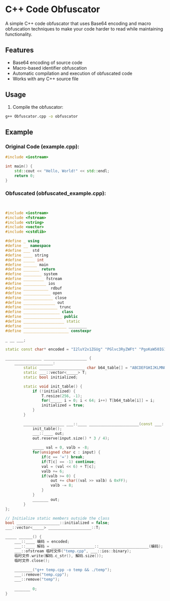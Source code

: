 # C++ Code Obfuscator

A simple C++ code obfuscator that uses Base64 encoding and macro obfuscation techniques to make your code harder to read while maintaining functionality.

## Features

- Base64 encoding of source code
- Macro-based identifier obfuscation
- Automatic compilation and execution of obfuscated code
- Works with any C++ source file

## Usage

1. Compile the obfuscator:
```bash
g++ Obfuscator.cpp -o obfuscator
```

## Example

### Original Code (example.cpp):
```cpp
#include <iostream>

int main() {
    std::cout << "Hello, World!" << std::endl;
    return 0;
}
```

### Obfuscated (obfuscated_example.cpp):
```cpp


#include <iostream>
#include <fstream>
#include <string>
#include <vector>
#include <cstdlib>

#define _ using
#define __ namespace
#define ___ std
#define ____ string
#define _____ int
#define ______ main
#define _______ return
#define ________ system
#define _________ fstream
#define __________ ios
#define ___________ rdbuf
#define ____________ open
#define _____________ close
#define ______________ out
#define _______________ trunc
#define ________________ class
#define _________________ public
#define __________________ static
#define ___________________ ________
#define ____________________ constexpr

_ __ ___;

static const char* encoded = "I2luY2x1ZGUg" "PGlvc3RyZWFt" "PgoKaW50IG1h" "aW4oKSB7CiAg" "ICBzdGQ6OmNv" "dXQgPDwgIkhl" "bGxvLCBXb3Js" "ZCEiIDw8IHN0" "ZDo6ZW5kbDsK" "ICAgIHJldHVy" "biAwOwp9";

________________ ___________________ {
    _________________:
        static ____________________ char b64_table[] = "ABCDEFGHIJKLMNOPQRSTUVWXYZabcdefghijklmnopqrstuvwxyz0123456789+/";
        static ___::vector<_____> T;
        static bool initialized;

        static void init_table() {
            if (!initialized) {
                T.resize(256, -1);
                for(_____ i = 0; i < 64; i++) T[b64_table[i]] = i;
                initialized = true;
            }
        }

        __________________ ___::____ ______________________(const ___::____& input) {
            init_table();
            ___::____ out;
            out.reserve(input.size() * 3 / 4);
            
            _____ val = 0, valb = -8;
            for(unsigned char c : input) {
                if(c == '=') break;
                if(T[c] == -1) continue;
                val = (val << 6) + T[c];
                valb += 6;
                if(valb >= 0) {
                    out += char((val >> valb) & 0xFF);
                    valb -= 8;
                }
            }
            _______ out;
        }
};

// Initialize static members outside the class
bool ___________________::initialized = false;
___::vector<_____> ___________________::T;

_____ ______() {
    ___::____ 编码 = encoded;
    ___::____ 解码 = ___________________::______________________(编码);
    ___::ofstream 临时文件("temp.cpp", ___::ios::binary);
    临时文件.write(解码.c_str(), 解码.size());
    临时文件.close();
    
    ________("g++ temp.cpp -o temp && ./temp");
    ___::remove("temp.cpp");
    ___::remove("temp");
    
    _______ 0;
}



```